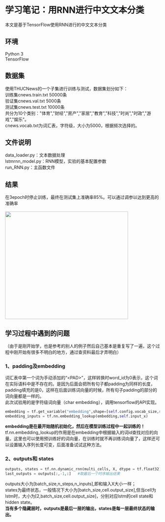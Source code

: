 # 学习笔记：用RNN进行中文文本分类
本文是基于TensorFlow使用RNN进行的中文文本分类<br>
## 环境
Python 3<br>
TensorFlow<br>
## 数据集
使用THUCNews的一个子集进行训练与测试，数据集划分如下：<br>
训练集cnews.train.txt   50000条<br>
验证集cnews.val.txt   5000条<br>
测试集cnews.test.txt   10000条<br>
共分为10个类别："体育","财经","房产","家居","教育","科技","时尚","时政","游戏","娱乐"。<br>
cnews.vocab.txt为词汇表，字符级，大小为5000，根据频次选择的。<br>
## 文件说明
data_loader.py：文本数据处理<br>
lstmrnn_model.py：RNN模型，实验的基本配置参数<br>
run_RNN.py：主函数文件<br>

## 结果
在3epoch时停止训练，最终在测试集上准确率85%。可以通过调参以达到更高的准确率<br><br>
<img src="https://github.com/snow123321/Text-Classification-RNN/blob/master/images/image1_resutle.jpg" width="400" height="350"><br>
## 学习过程中遇到的问题
（由于是刚开始学，也是参考的别人的例子然后自己基本是重复写了一遍，这个过程中刚开始有很多不明白的地方，通过查资料最后才弄明白）<br>
### 1、padding及embedding
词汇表中第一个词为手动添加的“\<PAD>”，这样转换时word_id为0表示<PAD>，这个词在实际语料中是不存在的。是因为后面会把所有句子都padding为同样的长度，padding填充的是0，这样在后面训练词向量的时候，所有句子padding的部分的词向量都是一样的。<br>
 此次试验用的是字符级词向量（char embedding），调用tensorflow的API实现。<br>
```Python
embedding = tf.get_variable("embedding",shape=[self.config.vocab_size,self.config.embendding_dim])
embedding_inputs = tf.nn.embedding_lookup(embedding,self.input_x)
```
 
 **embedding是在最开始随机初始化，然后在模型训练过程中一起训练的！**<br>
 tf.nn.embedding_lookup的作用是在embedding中根据输入的词id查找对应的向量。这里也可以使用预训练好的词向量，在训练时就不再训练词向量了，这样还可以设置输入序列长度可变，后面准备试试这种方法。<br>

### 2、outputs和 states
 ```Python
outputs, states = tf.nn.dynamic_rnn(multi_cells, X, dtype = tf.float32)
last_outputs = outputs[:,-1,:]   #取最后一个时序输出结果
```

outputs大小为[batch_size,n_steps,n_inputs],即和输入X大小一样；<br>
states为最终状态，一般情况下大小为[batch_size,cell.output_size],但当cell为lstm时，大小为[2,batch_size,cell.output_size]，分别对应lstm的cell state和hidden state。<br>
**当有多个隐藏层时，outputs是最后一层的输出，states是每一层最终状态的输出。**

 
 




